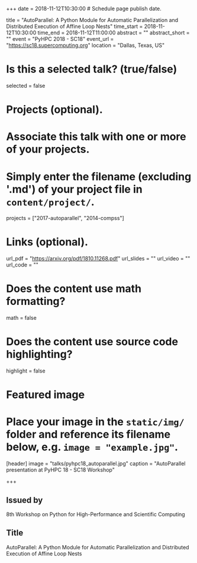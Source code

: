 +++
date = 2018-11-12T10:30:00  # Schedule page publish date.

title = "AutoParallel: A Python Module for Automatic Parallelization and Distributed Execution of Affine Loop Nests"
time_start = 2018-11-12T10:30:00
time_end = 2018-11-12T11:00:00
abstract = ""
abstract_short = ""
event = "PyHPC 2018 - SC18"
event_url = "https://sc18.supercomputing.org"
location = "Dallas, Texas, US"

# Is this a selected talk? (true/false)
selected = false

# Projects (optional).
#   Associate this talk with one or more of your projects.
#   Simply enter the filename (excluding '.md') of your project file in `content/project/`.
projects = ["2017-autoparallel", "2014-compss"]

# Links (optional).
url_pdf = "https://arxiv.org/pdf/1810.11268.pdf"
url_slides = ""
url_video = ""
url_code = ""

# Does the content use math formatting?
math = false

# Does the content use source code highlighting?
highlight = false

# Featured image
# Place your image in the `static/img/` folder and reference its filename below, e.g. `image = "example.jpg"`.
[header]
image = "talks/pyhpc18_autoparallel.jpg"
caption = "AutoParallel presentation at PyHPC 18 - SC18 Workshop"

+++

<h2>Issued by</h2>

8th Workshop on Python for High-Performance and Scientific Computing

<h2>Title</h2>

AutoParallel: A Python Module for Automatic Parallelization and Distributed Execution of Affine Loop Nests

